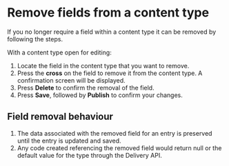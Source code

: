 # Remove fields from a content type
If you no longer require a field within a content type it can be removed by following the steps.

With a content type open for editing:

1. Locate the field in the content type that you want to remove.
2. Press the **cross** on the field to remove it from the content type. A confirmation screen will be displayed.
3. Press **Delete** to confirm the removal of the field.
4. Press **Save**, followed by **Publish** to confirm your changes.

## Field removal behaviour
1. The data associated with the removed field for an entry is preserved until the entry is updated and saved.
2. Any code created referencing the removed field would return null or the default value for the type through the Delivery API.

